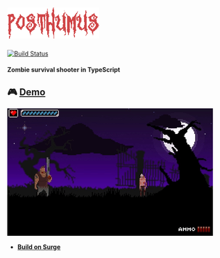 # ![Posthumus](./src/assets/images/logo.png) 
 [![Build Status](https://app.travis-ci.com/praghus/posthumus.svg?branch=main)](https://app.travis-ci.com/praghus/posthumus)
#### Zombie survival shooter in TypeScript

## :video_game: [Demo](https://posthumus.surge.sh/)
[![Gameplay](./src/assets/images/capture.gif)](https://posthumus.surge.sh/)


* **[Build on Surge](https://posthumus.surge.sh/)**
